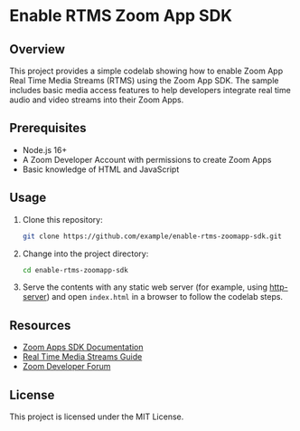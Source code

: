 # Enable RTMS Zoom App SDK

## Overview
This project provides a simple codelab showing how to enable Zoom App Real Time Media Streams (RTMS) using the Zoom App SDK. The sample includes basic media access features to help developers integrate real time audio and video streams into their Zoom Apps.

## Prerequisites
- Node.js 16+
- A Zoom Developer Account with permissions to create Zoom Apps
- Basic knowledge of HTML and JavaScript

## Usage
1. Clone this repository:
   ```bash
   git clone https://github.com/example/enable-rtms-zoomapp-sdk.git
   ```
2. Change into the project directory:
   ```bash
   cd enable-rtms-zoomapp-sdk
   ```
3. Serve the contents with any static web server (for example, using [http-server](https://www.npmjs.com/package/http-server)) and open `index.html` in a browser to follow the codelab steps.

## Resources
- [Zoom Apps SDK Documentation](https://developers.zoom.us/docs/zoom-apps/)
- [Real Time Media Streams Guide](https://developers.zoom.us/docs/zoom-apps/rtms/)
- [Zoom Developer Forum](https://devforum.zoom.us/c/zoom-apps)

## License
This project is licensed under the MIT License.
